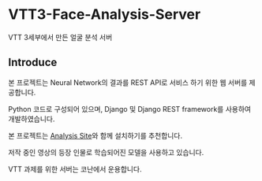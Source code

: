 # VTT3-Face-Analysis-Server
VTT 3세부에서 만든 얼굴 분석 서버

## Introduce

본 프로젝트는 Neural Network의 결과를 REST API로 서비스 하기 위한 웹 서버를 제공합니다.

Python 코드로 구성되어 있으며, Django 및 Django REST framework를 사용하여 개발하였습니다.

본 프로젝트는 [Analysis Site](https://github.com/sogang-mm/analysis-site)와 함께 설치하기를 추천합니다.

저작 중인 영상의 등장 인물로 학습되어진 모델을 사용하고 있습니다.

VTT 과제를 위한 서버는 코난에서 운용합니다.
